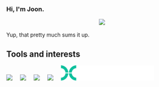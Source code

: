 <h3 align="left">Hi, I'm Joon.</h3>

<p align="center">
  <img height="200" src="https://media.giphy.com/media/v1.Y2lkPTc5MGI3NjExZHhoOXU0bmdhaHIwMDF4cTJ4YXUzaHF5YnJmY2h2YXNkMmd1NDZxZCZlcD12MV9pbnRlcm5hbF9naWZfYnlfaWQmY3Q9Zw/Zy7s96dP38MlQe3OjG/giphy.gif">
</p>

Yup, that pretty much sums it up.  

<h2 align="left">Tools and interests</h2>

<div align="left">
  <img src="https://www.r-project.org/logo/Rlogo.svg" height="40" />
  <img width='12' />
  <img src="https://s3.dualstack.us-east-2.amazonaws.com/pythondotorg-assets/media/files/python-logo-only.svg" height="40" />
  <img width='12' />
    <img src="https://upload.wikimedia.org/wikipedia/commons/9/93/Amazon_Web_Services_Logo.svg" height="40" />
  <img width='12' />

  <img src="https://shiny.posit.co/images/shiny-solo.png" height="40" />
  <img width='12' />
  <img src="https://raw.githubusercontent.com/nextflow-io/trademark/refs/heads/master/nextflow-logo-bg-dark.svg" height="40" />

  


